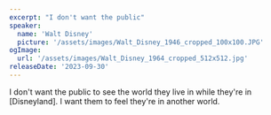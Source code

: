 ```yaml
---
excerpt: "I don't want the public"
speaker:
  name: 'Walt Disney'
  picture: '/assets/images/Walt_Disney_1946_cropped_100x100.JPG'
ogImage:
  url: '/assets/images/Walt_Disney_1964_cropped_512x512.jpg'
releaseDate: '2023-09-30'
---
```


I don't want the public to see the world they live in while they're in [Disneyland]. I want them to feel they're in another world.
